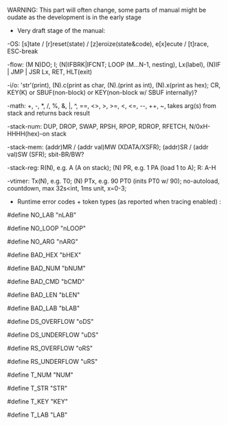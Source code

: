 WARNING: This part will often change, some parts of manual might be oudate as the development is in the early stage

- Very draft stage of the manual:

-OS:					[s]tate / [r]reset(state) / [z]eroize(state&code), e[x]ecute / [t]race, ESC-break

-flow: 				(M N)DO; I; (N)IFBRK|IFCNT; LOOP (M...N-1, nesting), Lx(label), (N)IF | JMP | JSR Lx, RET, HLT(exit)

-i/o: 				'str'(print), (N).c(print as char, (N).(print as int), (N).x(print as hex); CR, KEY(K) or SBUF(non-block) or KEY(non-block w/ SBUF internally)?

-math:				+, -, *, /, %, &, |, ^, ==, <>, >, >=, <, <=, --, ++, ~, takes arg(s) from stack and returns back result

-stack-num:		DUP, DROP, SWAP, RPSH, RPOP, RDROP, RFETCH, N/0xH-HHHH(hex)-on stack

-stack-mem:		(addr)MR / (addr val)MW (XDATA/XSFR); (addr)SR / (addr val)SW (SFR); sbit-BR/BW?

-stack-reg:		R(N), e.g. A (A on stack); (N) PR, e.g. 1 PA (load 1 to A); R: A-H

-vtimer: 			Tx(N), e.g. T0; (N) PTx, e.g. 90 PT0 (inits PT0 w/ 90); no-autoload, countdown, max 32s<int, 1ms unit, x=0-3;


- Runtime error codes + token types (as reported when tracing enabled) :

#define NO_LAB				"nLAB"

#define NO_LOOP				"nLOOP"

#define NO_ARG				"nARG"

#define BAD_HEX				"bHEX"

#define BAD_NUM				"bNUM"

#define BAD_CMD				"bCMD"

#define BAD_LEN 			"bLEN"

#define BAD_LAB				"bLAB"

#define DS_OVERFLOW		"oDS"

#define DS_UNDERFLOW	"uDS"

#define RS_OVERFLOW		"oRS"

#define RS_UNDERFLOW	"uRS"

#define	T_NUM					"NUM"

#define	T_STR					"STR"

#define	T_KEY					"KEY"

#define	T_LAB					"LAB"
